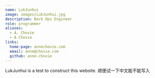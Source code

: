```yaml
---
name: LukJunhui
image: images/LukJunhui.jpg
description: Bark Ops Engineer
role: programmer
aliases:
  - A. Chovie
  - A Chovie
links:
  home-page: annechovie.com
  email: anne@chovie.com
  github: anne-chovie
---
```


LukJunhui is a test to construct this website. 
顺便试一下中文能不能写入
